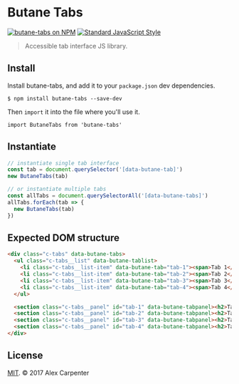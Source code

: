 # Butane Tabs

[![butane-tabs on NPM](https://img.shields.io/npm/v/butane-tabs.svg?style=flat-square)](https://www.npmjs.com/package/butane-tabs) [![Standard JavaScript Style](https://img.shields.io/badge/code_style-standard-brightgreen.svg?style=flat-square)](http://standardjs.com/)

> Accessible tab interface JS library.

## Install

Install butane-tabs, and add it to your `package.json` dev dependencies.

```
$ npm install butane-tabs --save-dev
```

Then `import` it into the file where you'll use it.

```es6
import ButaneTabs from 'butane-tabs'
```

## Instantiate

```js
// instantiate single tab interface
const tab = document.querySelector('[data-butane-tab]')
new ButaneTabs(tab)

// or instantiate multiple tabs
const allTabs = document.querySelectorAll('[data-butane-tabs]')
allTabs.forEach(tab => {
  new ButaneTabs(tab)
})
```

## Expected DOM structure

```html
<div class="c-tabs" data-butane-tabs>
  <ul class="c-tabs__list" data-butane-tablist>
    <li class="c-tabs__list-item" data-butane-tab="tab-1"><span>Tab 1</span></li>
    <li class="c-tabs__list-item" data-butane-tab="tab-2"><span>Tab 2</span></li>
    <li class="c-tabs__list-item" data-butane-tab="tab-3"><span>Tab 3</span></li>
    <li class="c-tabs__list-item" data-butane-tab="tab-4"><span>Tab 4</span></li>
  </ul>

  <section class="c-tabs__panel" id="tab-1" data-butane-tabpanel><h2>Tab 1 Content</h2></section>
  <section class="c-tabs__panel" id="tab-2" data-butane-tabpanel><h2>Tab 2 Content</h2></section>
  <section class="c-tabs__panel" id="tab-3" data-butane-tabpanel><h2>Tab 3 Content</h2></section>
  <section class="c-tabs__panel" id="tab-4" data-butane-tabpanel><h2>Tab 4 Content</h2></section>
</div>
```

## License

[MIT](https://opensource.org/licenses/MIT). © 2017 Alex Carpenter

